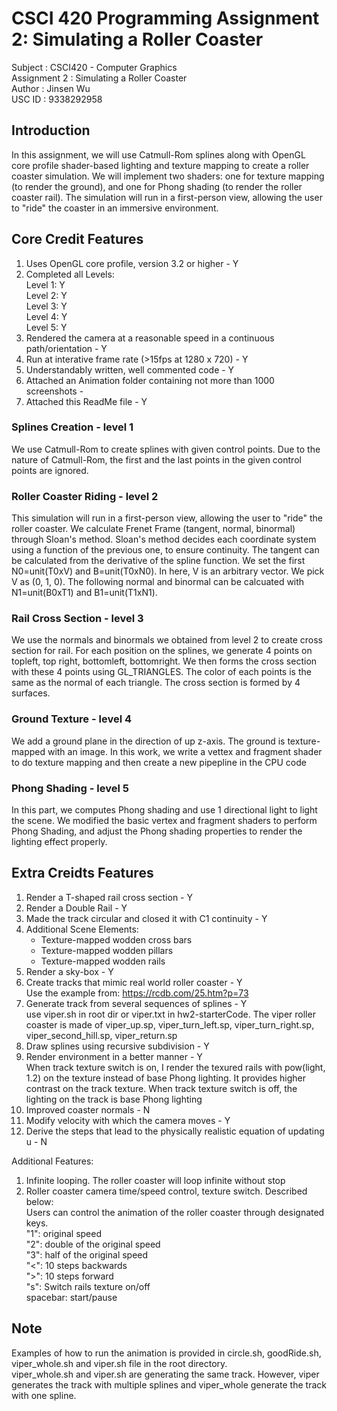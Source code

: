 # CSCI 420 Programming Assignment 2: Simulating a Roller Coaster

Subject             : CSCI420 - Computer Graphics <br>
Assignment 2        : Simulating a Roller Coaster <br>
Author              : Jinsen Wu                   <br>
USC ID              : 9338292958                  <br>

## Introduction
In this assignment, we will use Catmull-Rom splines along with OpenGL core profile shader-based lighting and texture mapping to create a roller coaster simulation.  We will implement two shaders: one for texture mapping (to render the ground), and one for Phong shading (to render the roller coaster rail).  The simulation will run in a first-person view, allowing the user to "ride" the coaster in an immersive environment.

## Core Credit Features

1. Uses OpenGL core profile, version 3.2 or higher - Y
2. Completed all Levels: <br>
    Level 1: Y <br>
    Level 2: Y <br>
    Level 3: Y <br>
    Level 4: Y <br>
    Level 5: Y <br>
3. Rendered the camera at a reasonable speed in a continuous path/orientation - Y
4. Run at interative frame rate (>15fps at 1280 x 720) - Y
5. Understandably written, well commented code - Y
6. Attached an Animation folder containing not more than 1000 screenshots -
7. Attached this ReadMe file - Y

### Splines Creation - level 1
We use Catmull-Rom to create splines with given control points.  Due to the nature of Catmull-Rom, the first and the last points in the given control points are ignored.  

### Roller Coaster Riding - level 2
This simulation will run in a first-person view, allowing the user to "ride" the roller coaster.  We calculate Frenet Frame (tangent, normal, binormal) through Sloan's method.  Sloan's method decides each coordinate system using a function of the previous one, to ensure continuity.  The tangent can be calculated from the derivative of the spline function.  We set the first N0=unit(T0xV) and B=unit(T0xN0).  In here, V is an arbitrary vector.  We pick V as (0, 1, 0).  The following normal and binormal can be calcuated with N1=unit(B0xT1) and B1=unit(T1xN1).

### Rail Cross Section - level 3
We use the normals and binormals we obtained from level 2 to create cross section for rail.  For each position on the splines, we generate 4 points on topleft, top right, bottomleft, bottomright.  We then forms the cross section with these 4 points using GL_TRIANGLES.  The color of each points is the same as the normal of each triangle.  The cross section is formed by 4 surfaces.

### Ground Texture - level 4
We add a ground plane in the direction of up z-axis.  The ground is texture-mapped with an image.  In this work, we write a vettex and fragment shader to do texture mapping and then create a new pipepline in the CPU code

### Phong Shading - level 5
In this part, we computes Phong shading and use 1 directional light to light the scene.  We modified the basic vertex and fragment shaders to perform Phong Shading, and adjust the Phong shading properties to render the lighting effect properly.

## Extra Creidts Features

1. Render a T-shaped rail cross section - Y
2. Render a Double Rail - Y
3. Made the track circular and closed it with C1 continuity - Y
4. Additional Scene Elements: <br>
    - Texture-mapped wodden cross bars
    - Texture-mapped wodden pillars
    - Texture-mapped wodden rails
5. Render a sky-box - Y
6. Create tracks that mimic real world roller coaster - Y <br>
    Use the example from: https://rcdb.com/25.htm?p=73
7. Generate track from several sequences of splines - Y <br>
    use viper.sh in root dir or viper.txt in hw2-starterCode.  The viper roller coaster is made of viper_up.sp, viper_turn_left.sp, viper_turn_right.sp, viper_second_hill.sp, viper_return.sp
8. Draw splines using recursive subdivision - Y
9. Render environment in a better manner - Y <br> 
    When track texture switch is on, I render the texured rails with pow(light, 1.2) on the texture instead of base Phong lighting.  It provides higher contrast on the track texture.  When track texture switch is off, the lighting on the track is base Phong lighting
10. Improved coaster normals - N
11. Modify velocity with which the camera moves - Y
12. Derive the steps that lead to the physically realistic equation of updating u - N

Additional Features:
1. Infinite looping.  The roller coaster will loop infinite without stop
2. Roller coaster camera time/speed control, texture switch.  Described below: <br>
Users can control the animation of the roller coaster through designated keys. <br>
"1": original speed <br>
"2": double of the original speed <br>
"3": half of the original speed <br>
"<": 10 steps backwards <br>
">": 10 steps forward <br>
"s": Switch rails texture on/off <br>
spacebar: start/pause

## Note
Examples of how to run the animation is provided in circle.sh, goodRide.sh, viper_whole.sh and viper.sh file in the root directory. <br>
viper_whole.sh and viper.sh are generating the same track.  However, viper generates the track with multiple splines and viper_whole generate the track with one spline.